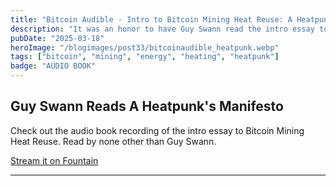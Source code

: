 ```yaml
---
title: "Bitcoin Audible - Intro to Bitcoin Mining Heat Reuse: A Heatpunk's Manifesto"
description: "It was an honor to have Guy Swann read the intro essay to my book - A Heatpunk's Manifesto"
pubDate: "2025-03-18"
heroImage: "/blogimages/post33/bitcoinaudible_heatpunk.webp"
tags: ["bitcoin", "mining", "energy", "heating", "heatpunk"]
badge: "AUDIO BOOK"
---
```


## Guy Swann Reads A Heatpunk's Manifesto

Check out the audio book recording of the intro essay to Bitcoin Mining Heat Reuse. Read by none other than Guy Swann.

[Stream it on Fountain](https://fountain.fm/episode/ssmhE7IJfkLE1SrntrIs)

---

